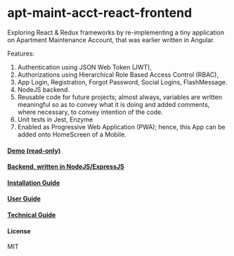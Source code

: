 # apt-maint-acct-react-frontend  
Exploring React & Redux frameworks by re-implementing a tiny application on Apartment Maintenance Account, that was earlier written in Angular.  

Features:  
1. Authentication using JSON Web Token (JWT),  
2. Authorizations using Hierarchical Role Based Access Control (RBAC),   
3. App Login, Registration, Forgot Password, Social Logins, FlashMessage.  
4. NodeJS backend.  
5. Reusable code for future projects; almost always, variables are written meaningful so as to convey what it is doing and added comments, where necessary, to convey intention of the code.  
6. Unit tests in Jest, Enzyme
7. Enabled as Progressive Web Application (PWA); hence, this App can be added onto HomeScreen of a Mobile.  


#### [Demo (read-only)](https://react-demo.eastgate.in)  
#### [Backend, written in NodeJS/ExpressJS](https://github.com/mohankumaranna/apt-maintenance-account-backend)   
#### [Installation Guide](https://github.com/mohankumaranna/apt-maint-acct-react-frontend/wiki/Installation-Guide)  
#### [User Guide](https://github.com/mohankumaranna/apt-maint-acct-react-frontend/wiki/User-Guide)  
#### [Technical Guide](https://github.com/mohankumaranna/apt-maint-acct-react-frontend/wiki/Technical-Guide)  

#### License  
MIT  

